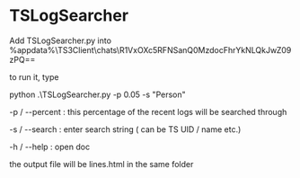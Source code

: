 # TSLogSearcher


Add TSLogSearcher.py into %appdata%\TS3Client\chats\R1VxOXc5RFNSanQ0MzdocFhrYkNLQkJwZ09zPQ==

to run it, type

python .\TSLogSearcher.py -p 0.05 -s "Person"

-p / --percent : this percentage of the recent logs will be searched through

-s / --search : enter search string ( can be TS UID / name etc.)

-h / --help : open doc

the output file will be lines.html in the same folder
